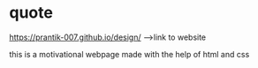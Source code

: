 # quote

https://prantik-007.github.io/design/ -->link to website

this is a motivational webpage made with the help of html and css


